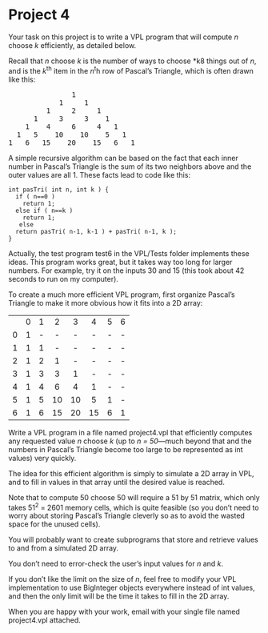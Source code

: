 # Project 4

Your task on this project is to write a VPL program that will compute *n* choose *k* efficiently, as detailed below.

Recall that *n* choose *k* is the number of ways to choose *k8 things out of *n*, and is the *k*<sup>th</sup> item in the *n*<sup>t</sup>h row of Pascal’s Triangle, which is often drawn like this:
<pre>
               1
            1     1
         1     2     1
      1     3     3    1
    1    4     6     4   1
  1   5    10    10    5   1
1   6   15    20    15   6   1
</pre>

A simple recursive algorithm can be based on the fact that each inner number in Pascal’s Triangle is the sum of its two neighbors above and the outer values are all 1. These facts lead to code like this:

```
int pasTri( int n, int k ) {  
  if ( n==0 )  
    return 1;  
  else if ( n==k )  
    return 1;  
   else  
  return pasTri( n-1, k-1 ) + pasTri( n-1, k );  
}  
```

Actually, the test program test6 in the VPL/Tests folder implements these ideas. This program works great, but it takes way too long for larger numbers. For example, try it on the inputs 30 and 15 (this took about 42 seconds to run on my computer).

To create a much more efficient VPL program, first organize Pascal’s Triangle to make it more obvious how it fits into a 2D array:
<table>
  <tr align="center">
    <td></td>
    <td>0</td>
    <td>1</td>
    <td>2</td>
    <td>3</td>
    <td>4</td>
    <td>5</td>
    <td>6</td>
  </tr>
  <tr align="center">
    <td>0</td>
    <td>1</td>
    <td>-</td>
    <td>-</td>
    <td>-</td>
    <td>-</td>
    <td>-</td>
    <td>-</td>
  </tr>
  <tr align="center">
    <td>1</td>
    <td>1</td>
    <td>1</td>
    <td>-</td>
    <td>-</td>
    <td>-</td>
    <td>-</td>
    <td>-</td>
  </tr>
  <tr align="center">
    <td>2</td>
    <td>1</td>
    <td>2</td>
    <td>1</td>
    <td>-</td>
    <td>-</td>
    <td>-</td>
    <td>-</td>
  </tr>
  <tr align="center">
    <td>3</td>
    <td>1</td>
    <td>3</td>
    <td>3</td>
    <td>1</td>
    <td>-</td>
    <td>-</td>
    <td>-</td>
  </tr>
  <tr align="center">
    <td>4</td>
    <td>1</td>
    <td>4</td>
    <td>6</td>
    <td>4</td>
    <td>1</td>
    <td>-</td>
    <td>-</td>
  </tr>
  <tr align="center">
    <td>5</td>
    <td>1</td>
    <td>5</td>
    <td>10</td>
    <td>10</td>
    <td>5</td>
    <td>1</td>
    <td>-</td>
  </tr>
  <tr align="center">
    <td>6</td>
    <td>1</td>
    <td>6</td>
    <td>15</td>
    <td>20</td>
    <td>15</td>
    <td>6</td>
    <td>1</td>
  </tr>
</table>


Write a VPL program in a file named project4.vpl that efficiently computes any requested value *n* choose *k* (up to *n = 50*—much beyond that and the numbers in Pascal’s Triangle become too large to be represented as int values) very quickly.

The idea for this efficient algorithm is simply to simulate a 2D array in VPL, and to fill in values in that array until the desired value is reached.

Note that to compute 50 choose 50 will require a 51 by 51 matrix, which only takes 51<sup>2</sup> = 2601 memory cells, which is quite feasible (so you don’t need to worry about storing Pascal’s Triangle cleverly so as to avoid the wasted space for the unused cells).

You will probably want to create subprograms that store and retrieve values to and from a simulated 2D array.

You don’t need to error-check the user’s input values for *n* and *k*.

If you don’t like the limit on the size of *n*, feel free to modify your VPL implementation to use BigInteger objects everywhere instead of int values, and then the only limit will be the time it takes to fill in the 2D array.

When you are happy with your work, email with your single file named project4.vpl attached.
